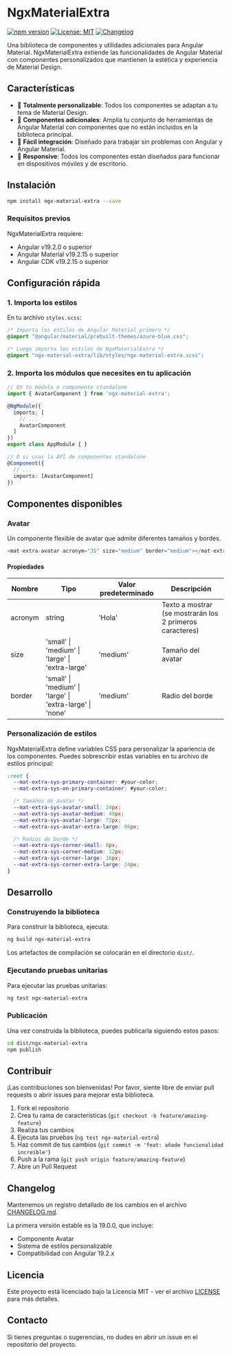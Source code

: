 # NgxMaterialExtra

[![npm version](https://badge.fury.io/js/ngx-material-extra.svg)](https://www.npmjs.com/package/ngx-material-extra)
[![License: MIT](https://img.shields.io/badge/License-MIT-yellow.svg)](https://opensource.org/licenses/MIT)
[![Changelog](https://img.shields.io/badge/changelog-19.0.0-blue.svg)](../../CHANGELOG.md)

Una biblioteca de componentes y utilidades adicionales para Angular Material. NgxMaterialExtra extiende las funcionalidades de Angular Material con componentes personalizados que mantienen la estética y experiencia de Material Design.

## Características

- 🎨 **Totalmente personalizable**: Todos los componentes se adaptan a tu tema de Material Design.
- 🎯 **Componentes adicionales**: Amplía tu conjunto de herramientas de Angular Material con componentes que no están incluidos en la biblioteca principal.
- 🔧 **Fácil integración**: Diseñado para trabajar sin problemas con Angular y Angular Material.
- 📱 **Responsive**: Todos los componentes están diseñados para funcionar en dispositivos móviles y de escritorio.

## Instalación

```bash
npm install ngx-material-extra --save
```

### Requisitos previos

NgxMaterialExtra requiere:

- Angular v19.2.0 o superior
- Angular Material v19.2.15 o superior
- Angular CDK v19.2.15 o superior

## Configuración rápida

### 1. Importa los estilos

En tu archivo `styles.scss`:

```scss
/* Importa los estilos de Angular Material primero */
@import "@angular/material/prebuilt-themes/azure-blue.css";

/* Luego importa los estilos de NgxMaterialExtra */
@import "ngx-material-extra/lib/styles/ngx-material-extra.scss";
```

### 2. Importa los módulos que necesites en tu aplicación

```typescript
// En tu módulo o componente standalone
import { AvatarComponent } from 'ngx-material-extra';

@NgModule({
  imports: [
    // ...
    AvatarComponent
  ]
})
export class AppModule { }

// O si usas la API de componentes standalone
@Component({
  // ...
  imports: [AvatarComponent]
})
```

## Componentes disponibles

### Avatar

Un componente flexible de avatar que admite diferentes tamaños y bordes.

```typescript
<mat-extra-avatar acronym="JS" size="medium" border="medium"></mat-extra-avatar>
```

#### Propiedades

| Nombre  | Tipo                                                      | Valor predeterminado | Descripción                                              |
| ------- | --------------------------------------------------------- | -------------------- | -------------------------------------------------------- |
| acronym | string                                                    | 'Hola'               | Texto a mostrar (se mostrarán los 2 primeros caracteres) |
| size    | 'small' \| 'medium' \| 'large' \| 'extra-large'           | 'medium'             | Tamaño del avatar                                        |
| border  | 'small' \| 'medium' \| 'large' \| 'extra-large' \| 'none' | 'medium'             | Radio del borde                                          |

### Personalización de estilos

NgxMaterialExtra define variables CSS para personalizar la apariencia de los componentes. Puedes sobrescribir estas variables en tu archivo de estilos principal:

```scss
:root {
  --mat-extra-sys-primary-container: #your-color;
  --mat-extra-sys-on-primary-container: #your-color;

  /* Tamaños de avatar */
  --mat-extra-sys-avatar-small: 24px;
  --mat-extra-sys-avatar-medium: 48px;
  --mat-extra-sys-avatar-large: 72px;
  --mat-extra-sys-avatar-extra-large: 96px;

  /* Radios de borde */
  --mat-extra-sys-corner-small: 8px;
  --mat-extra-sys-corner-medium: 12px;
  --mat-extra-sys-corner-large: 16px;
  --mat-extra-sys-corner-extra-large: 24px;
}
```

## Desarrollo

### Construyendo la biblioteca

Para construir la biblioteca, ejecuta:

```bash
ng build ngx-material-extra
```

Los artefactos de compilación se colocarán en el directorio `dist/`.

### Ejecutando pruebas unitarias

Para ejecutar las pruebas unitarias:

```bash
ng test ngx-material-extra
```

### Publicación

Una vez construida la biblioteca, puedes publicarla siguiendo estos pasos:

```bash
cd dist/ngx-material-extra
npm publish
```

## Contribuir

¡Las contribuciones son bienvenidas! Por favor, siente libre de enviar pull requests o abrir issues para mejorar esta biblioteca.

1. Fork el repositorio
2. Crea tu rama de características (`git checkout -b feature/amazing-feature`)
3. Realiza tus cambios
4. Ejecuta las pruebas (`ng test ngx-material-extra`)
5. Haz commit de tus cambios (`git commit -m 'feat: añade funcionalidad increíble'`)
6. Push a la rama (`git push origin feature/amazing-feature`)
7. Abre un Pull Request

## Changelog

Mantenemos un registro detallado de los cambios en el archivo [CHANGELOG.md](../../CHANGELOG.md).

La primera versión estable es la 19.0.0, que incluye:

- Componente Avatar
- Sistema de estilos personalizable
- Compatibilidad con Angular 19.2.x

## Licencia

Este proyecto está licenciado bajo la Licencia MIT - ver el archivo [LICENSE](../../LICENSE) para más detalles.

## Contacto

Si tienes preguntas o sugerencias, no dudes en abrir un issue en el repositorio del proyecto.
